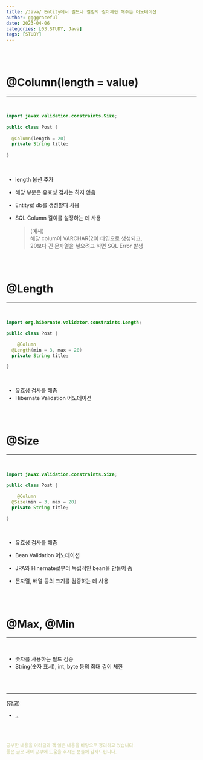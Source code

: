 ```yaml
---
title: /Java/ Entity에서 필드나 컬럼의 길이제한 해주는 어노테이션
author: ggggraceful
date: 2023-04-06
categories: [03.STUDY, Java]
tags: [STUDY]
---
```


<br/>
<br/>

# @Column(length = value)

---

<br/>

```java
import javax.validation.constraints.Size;
  
public class Post {
	
  @Column(length = 20)
  private String title;
  
}
```

<br/>

- length 옵션 추가
- 해당 부분은 유효성 검사는 하지 않음

- Entity로 db를 생성할때 사용
- SQL Column 길이를 설정하는 데 사용
  > (예시)  
  > 해당 colum이 VARCHAR(20) 타입으로 생성되고,  
  > 20보다 긴 문자열을 넣으려고 하면 SQL Error 발생  

<br/>
<br/>

# @Length

---

<br/>

```java
import org.hibernate.validator.constraints.Length;

public class Post {

	@Column
  @Length(min = 3, max = 20)
  private String title;

}
```

<br/>

- 유효성 검사를 해줌
- Hibernate Validation 어노테이션


<br/>
<br/>

# @Size

---

<br/>

```java
import javax.validation.constraints.Size;

public class Post {

	@Column
  @Size(min = 3, max = 20)
  private String title;

}
```

<br/>

- 유효성 검사를 해줌
- Bean Validation 어노테이션
- JPA와 Hinernate로부터 독립적인 bean을 만들어 줌

- 문자열, 배열 등의 크기를 검증하는 데 사용


<br/>
<br/>

# @Max, @Min

---

<br/>

- 숫자를 사용하는 필드 검증
- String(숫자 표시), int, byte 등의 최대 길이 체한








<br/>
<br/>

---

(참고)

- [..](../../../..)

<br/>
<br/>

<span style="font-size: 12px; color:  #cbce91"> 공부한 내용을 여러글과 책 읽은 내용을 바탕으로 정리하고 있습니다.</span>  
<span style="font-size: 12px; color:  #cbce91"> 좋은 글로 저의 공부에 도움을 주시는 분들께 감사드립니다. </span>

<!--

❤️면접예상질문 ❤️

-->

